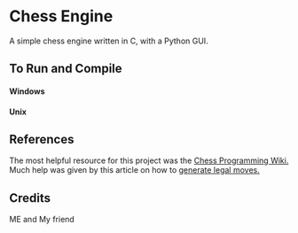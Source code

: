 # Chess Engine
A simple chess engine written in C, with a Python GUI.

## To Run and Compile
#### Windows
#### Unix

## References
The most helpful resource for this project was the [Chess Programming Wiki.](https://www.chessprogramming.org/Main_Page)
Much help was given by this article on how to 
[generate legal moves.](https://peterellisjones.com/posts/generating-legal-chess-moves-efficiently/)

## Credits
ME and My friend